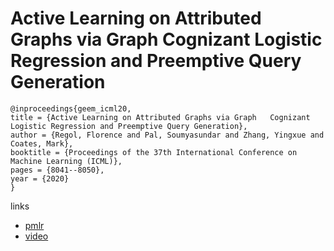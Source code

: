 # Active Learning on Attributed Graphs via Graph   Cognizant Logistic Regression and Preemptive Query Generation

```
@inproceedings{geem_icml20,
title = {Active Learning on Attributed Graphs via Graph   Cognizant Logistic Regression and Preemptive Query Generation},
author = {Regol, Florence and Pal, Soumyasundar and Zhang, Yingxue and Coates, Mark},
booktitle = {Proceedings of the 37th International Conference on Machine Learning (ICML)},
pages = {8041--8050},
year = {2020}
}
```

links
- [pmlr](http://proceedings.mlr.press/v119/regol20a.html)
- [video](https://slideslive.com/38927539)
